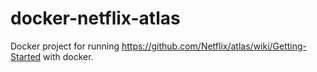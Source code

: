 # docker-netflix-atlas

Docker project for running https://github.com/Netflix/atlas/wiki/Getting-Started with docker.

